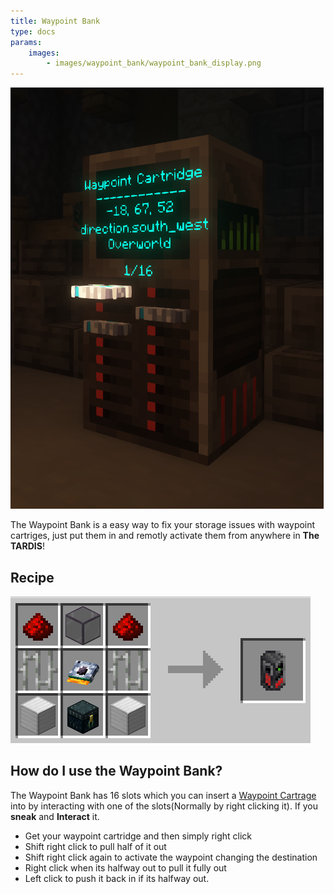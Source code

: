 ```yaml
---
title: Waypoint Bank
type: docs
params:
    images:
        - images/waypoint_bank/waypoint_bank_display.png
---
```


![Waypoint Bank](images/waypoint_bank/waypoint_bank_display.png)

The Waypoint Bank is a easy way to fix your storage issues with waypoint cartriges, just put them in and remotly activate them from anywhere in **The TARDIS**!

## Recipe

![Waypoint Bank Recipe](images/waypoint_bank/waypoint_bank_recipe.png)

## How do I use the Waypoint Bank?

The Waypoint Bank has 16 slots which you can insert a [Waypoint Cartrage](../../items/) into by interacting with one of the slots(Normally by right clicking it). If you **sneak** and **Interact** it.


* Get your waypoint cartridge and then simply right click
* Shift right click to pull half of it out
* Shift right click again to activate the waypoint changing the destination
* Right click when its halfway out to pull it fully out
* Left click to push it back in if its halfway out.
